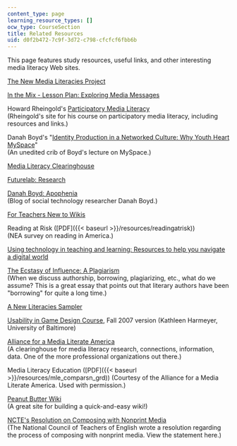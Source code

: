 ```yaml
---
content_type: page
learning_resource_types: []
ocw_type: CourseSection
title: Related Resources
uid: d0f2b472-7c9f-3d72-c798-cfcfcf6fbb6b
---
```


This page features study resources, useful links, and other interesting media literacy Web sites.

[The New Media Literacies Project](http://projectnml.org/)

[In the Mix - Lesson Plan: Exploring Media Messages](http://www.pbs.org/inthemix/educators/lessons/selfimage1/)

Howard Rheingold's [Participatory Media Literacy](https://www.socialtext.net/medialiteracy/index.cgi)  
(Rheingold's site for his course on participatory media literacy, including resources and links.)

Danah Boyd's "[Identity Production in a Networked Culture: Why Youth Heart MySpace](http://www.danah.org/papers/AAAS2006.html)"  
(An unedited crib of Boyd's lecture on MySpace.)

[Media Literacy Clearinghouse](http://www.frankwbaker.com/)

[Futurelab: Research](http://www.futurelab.org.uk/resources/)

[Danah Boyd: Apophenia](http://www.zephoria.org/thoughts/)  
(Blog of social technology researcher Danah Boyd.)

[For Teachers New to Wikis](http://virtuallythere.wikispaces.com/Wikis+in+Teaching)

Reading at Risk ([PDF]({{< baseurl >}}/resources/readingatrisk))  
(NEA survey on reading in America.)

[Using technology in teaching and learning: Resources to help you navigate a digital world](https://crln.acrl.org/index.php/crlnews/article/view/7752/7752)

[The Ecstasy of Influence: A Plagiarism](https://www.semanticscholar.org/paper/The-Ecstasy-of-Influence%3A-A-Plagiarism-Lethem/7e95560ca0e88423c05d476a3cef87022558b8d1)  
(When we discuss authorship, borrowing, plagiarizing, etc., what do we assume? This is a great essay that points out that literary authors have been "borrowing" for quite a long time.)

[A New Literacies Sampler](http://everydayliteracies.net/files/NewLiteraciesSampler_2007.pdf)

[Usability in Game Design Course](http://www.teamrubber.com/blog/usability-in-game-design-portal/), Fall 2007 version (Kathleen Harmeyer, University of Baltimore)

[Alliance for a Media Literate America](http://www.medialit.org/reading-room/alliance-media-literate-america-founding-declaration)  
(A clearinghouse for media literacy research, connections, information, data. One of the more professional organizations out there.)

Media Literacy Education ([PDF]({{< baseurl >}}/resources/mle_comparsn_grd)) (Courtesy of the Alliance for a Media Literate America. Used with permission.)

[Peanut Butter Wiki](http://pbwiki.com/)  
(A great site for building a quick-and-easy wiki!)

[NCTE's Resolution on Composing with Nonprint Media](http://www.ncte.org/positions/statements/composewithnonprint)  
(The National Council of Teachers of English wrote a resolution regarding the process of composing with nonprint media. View the statement here.)
